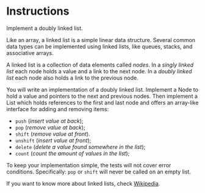 # Instructions

Implement a doubly linked list.

Like an array, a linked list is a simple linear data structure. Several
common data types can be implemented using linked lists, like queues,
stacks, and associative arrays.

A linked list is a collection of data elements called _nodes_. In a
_singly linked list_ each node holds a value and a link to the next node.
In a _doubly linked list_ each node also holds a link to the previous
node.

You will write an implementation of a doubly linked list. Implement a
Node to hold a value and pointers to the next and previous nodes. Then
implement a List which holds references to the first and last node and
offers an array-like interface for adding and removing items:

- `push` (_insert value at back_);
- `pop` (_remove value at back_);
- `shift` (_remove value at front_).
- `unshift` (_insert value at front_);
- `delete` (_delete a value found somewhere in the list_);
- `count` (_count the amount of values in the list_);

To keep your implementation simple, the tests will not cover error
conditions. Specifically: `pop` or `shift` will never be called on an
empty list.

If you want to know more about linked lists, check [Wikipedia](https://en.wikipedia.org/wiki/Linked_list).
